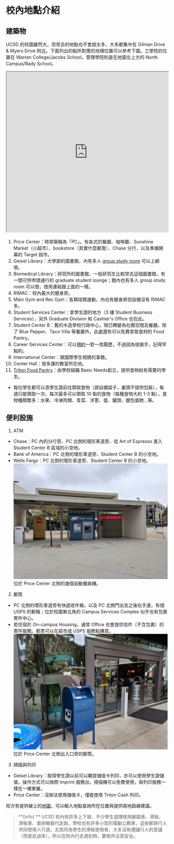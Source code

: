 # 校內地點介紹
## 建築物

UCSD 的校園雖然大，但常去的地點也不會說太多，大多都集中在 Gilman Drive & Myers Drive 附近。下面列出的點所對應的地理位置可以參考下圖。工學院的位置在 Warren College/Jacobs School，管理學院則是在地圖左上方的 North Campus/Rady School。

<iframe src="https://www.google.com/maps/d/u/2/embed?mid=1E7fxoM2z0Q-tgtKqDtFoREL7ahTQCMCf" width="100%" height="500"></iframe>

1. Price Center：時常簡稱為「PC」。有各式的餐廳、咖啡廳、Sunshine Market（小超市）、bookstore（其實什麼都賣）、Chase 分行，以及準備開幕的 Target 超市。
2. Geisel Library：大學部的圖書館，內有多人 [group study room](http://libraries.ucsd.edu/spaces/reserve/) 可以上網借。
3. Biomedical Library：研究所的圖書館，一般研究生比較常去這個圖書館，有一間可供申請通行的 graduate student lounge；館內也有多人 group study room 可以借，借用連結跟上面的一樣。
4. RIMAC：校內最大的健身房。
5. Main Gym and Rec Gym：各類球類運動，內也有健身房但設備沒有 RIMAC 多。
6. Student Services Center：拿學生證的地方（3 樓 Student Business Services），另外 Graduate Division 和 Cashier's Office 也在此。
7. Student Center B：舊的木造學校行政中心，現已轉變為社團空間及餐廳。除了 Blue Pepper、Taco Villa 等餐廳外，此處還有可以免費拿取食材的 Food Pantry。
8. Career Services Center：可以[預約](https://career.ucsd.edu/individual-advising.html)一對一改履歷，不過因為很搶手，記得早點約。
9. International Center：跟國際學生相關的事務。
10. Center Hall：很多課的教室所在地。
11. [Triton Food Pantry](https://basicneeds.ucsd.edu/triton-food-pantry/index.html)：由學校組織 Basic Needs創立，提供食物給有需要的學生。
   * 每位學生都可以憑學生證前往領取食物（請自備袋子，裏頭不提供包裝），每週只能領取一次，每次最多可以領取 10 點的食物（每種食物大約 1-3 點），食物種類繁多：水果、冷凍肉類、青菜、洋蔥、蛋、罐頭、麵包蛋糕...等。

## 便利設施
1. ATM
  * Chase：PC 內的分行旁、PC 北側的環形車道旁、從 Art of Espresso 進入 Student Center B 區域的小空地。
  * Bank of America：PC 北側的環形車道旁、Student Center B 的小空地。
  * Wells Fargo：PC 北側的環形車道旁、Student Center B 的小空地。
    <br /><img src="/img/ATMs.jpg" alt="ATM locations" width=600px><br />
    位於 Price Center 北側的幾個自動櫃員機。
  
2. 郵筒
  * PC 北側的環形車道旁有快遞收件箱，以及 PC 北側門出去之後右手邊，有個 USPS 的郵箱；位於校園東北角的 Campus Services Complex 似乎也有包裹寄件中心。
  * 若住宿於 On-campus Housing，通常 Office 也會提供信件（不含包裹）的寄件服務。郵票可以在超市或 USPS 服務點購買。
    <br /><img src="/img/USPS_mailbox.jpg" alt="USPS mailbox" width=600px><br />
    位於 Price Center 北側出入口旁的郵筒。
  
3. 掃描與列印
  * Geisel Library：取得學生證以前可以購買儲值卡列印，亦可以使用學生證儲值，操作方式可以詢問 Imprint 服務台。掃描機可以免費使用，與列印服務一樣在一樓東翼。
  * Price Center：沒辦法使用儲值卡，僅能使用 Triton Cash 列印。

校方有提供線上的[地圖](http://act.ucsd.edu/maps/)，可以輸入地點查詢所在位置與提供兩地路線建議。

> **[info] **
> UCSD 校內有許多上下坡，不少學生選擇使用腳踏車、滑板、滑板車、直排輪替代走路，學校也有許多小型的電動公務車，這些都與行人共同使用人行道。尤其同為學生的滑板使用者，大多沒有禮讓行人的意識（而是反過來），所以在校內行走遇到時，要格外注意安全。
